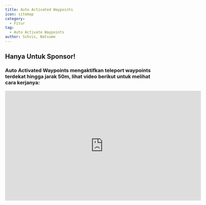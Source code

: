 ```yaml
---
title: Auto Activated Waypoints
icon: sitemap
category:
  - Fitur
tag:
  - Auto Activate Waypoints
author: Schvis, Natsume
---
```

## Hanya Untuk Sponsor!
### Auto Activated Waypoints mengaktifkan teleport waypoints terdekat hingga jarak 50m, lihat video berikut untuk melihat cara kerjanya:

<iframe width="640" height="360" src="https://www.youtube.com/embed/qstBErr9mJ0?list=PL5eI1Tb64p56g27qfYk7VuFTz4FK6YrKa" title="Korepi - AutoActivateTP (Sponsor)" frameborder="0" allow="accelerometer; autoplay; clipboard-write; encrypted-media; gyroscope; picture-in-picture; web-share" allowfullscreen></iframe>